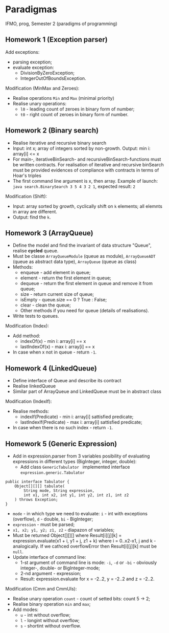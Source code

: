 # Paradigmas
IFMO, prog, Semester 2 (paradigms of programming)

## Homework 1 (Exception parser)
Add exceptions:
* parsing exception;
* evaluate exception:
  * DivisionByZeroException;
  * IntegerOutOfBoundsException.

Modification (MinMax and Zeroes):
* Realise operations `Min` and `Max` (minimal priority)
* Realise unary operations:
  * `l0` - leading count of zeroes in binary form of number;
  * `t0` - right count of zeroes in binary form of number.

## Homework 2 (Binary search)
* Realise iterative and recursive binary search
* Input: int x; array of integers sorted by non-growth. Output: min i: array\[i\] <= x
* For main-, iterativeBinSearch- and recursiveBinSearch-functions must be written contracts. For realisation of iterative and recursive binSearch must be provided evidences of compliance with contracts in terms of Hoar's triples
* The first command line argument is x, then array. Example of launch: `java search.BinarySearch 3 5 4 3 2 1`, expected result: `2`

Modification (Shift):
* Input: array sorted by growth, cyclically shift on `k` elements; all elemnts in array are different.
*  Output: find the `k`.

## Homework 3 (ArrayQueue)
* Define the model and find the invariant of data structure "Queue", realise <b>cycled</b> queue.
* Must be classe `ArrayQueueModule` (queue as module), `ArrayQueueADT` (queue as abstract data type), `ArrayQueue` (queue as class)
* Methods:
  * enqueue - add element in queue;
  * element - return the first element in queue;
  * dequeue - return the first element in queue and remove it from queue;
  * size - return current size of queue;
  * isEmpty - queue.size == 0 ? True : False;
  * clear - clean the queue;
  * Other methods if you need for queue (details of realisations).
* Write tests to queues.

Modification (Index):
* Add method:
  * indexOf(x) - min i: array[i] == x
  * lastIndexOf(x) - max i: array[i] == x
* In case when x not in queue - return `-1`.

## Homework 4 (LinkedQueue)
* Define interface of Queue and describe its contract
* Realise linkedQueue
* Similar part of ArrayQueue and LinkedQueue must be in abstract class

Modification (IndexIf):
* Realise methods:
  * indexIf(Predicate) - min i: array[i] sattisfied predicate;
  * lastIndexIf(Predicate) - max i: array[i] sattisfied predicate;
* In case when there is no such index - return `-1`.

## Homework 5 (Generic Expression)
* Add in expression.parser from 3 variables posibility of evaluating expressions in different types (BigInteger, integer, double):
  * Add class `GenericTabulator ` implemented interface `expression.generic.Tabulator`
```
public interface Tabulator {
    Object[][][] tabulate(
        String mode, String expression, 
        int x1, int x2, int y1, int y2, int z1, int z2
    ) throws Exception;
}
```
  * `mode` - in which type we need to evaluate: `i` - int with exceptions (overflow), `d` - double, `bi` - BigInteger;
  * `expression` - must be parsed;
  * `x1, x2; y1, y2; z1, z2` - diapazon of variables;
  * Must be returned Object\[\]\[\]\[\] where Result\[i\]\[j\]\[k\] = expression.evaluate(x1 + i, y1 + j, z1 + k) where i = 0..x2-x1, j and k - analogically. If we cathced overflowError then Result\[i\]\[j\]\[k\] must be `null`.
* Update interface of command line:
  * 1-st argument of command line is mode: `-i`, `-d` or `-bi` - obviously integer-, double- or BigInteger-mode;
  * 2-nd argument - expression;
  * Result: expression.evaluate for x = -2..2, y = -2..2 and z = -2..2.

Modification (Cmm and CmmUls):
 * Realise unary operation `count` - count of setted bits: count 5 -> 2;
 * Realise binary operation `min` and `max`;
 * Add modes: 
   * `u` - int without overflow;
   * `l` - longint without overflow;
   * `s` - shortint without overflow.
